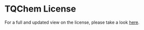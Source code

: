 # TQChem License

For a full and updated view on the license, please take a look [here](https://terraquantum.io/content/legal/eula-tq42-tqml/).
